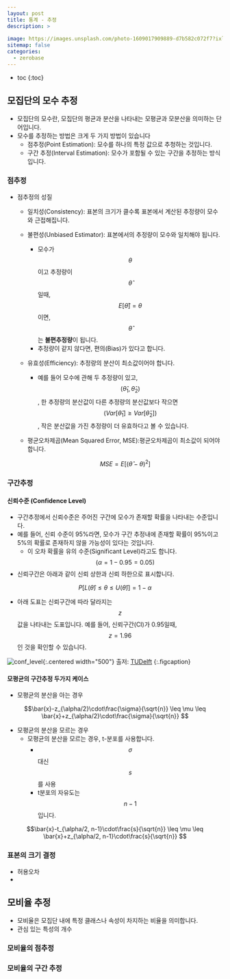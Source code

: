 ```yaml
---
layout: post
title: 통계 - 추정
description: >
    
image: https://images.unsplash.com/photo-1609017909889-d7b582c072f7?ixlib=rb-4.0.3&ixid=MnwxMjA3fDB8MHxwaG90by1wYWdlfHx8fGVufDB8fHx8&auto=format&fit=crop&w=1469&q=80
sitemap: false
categories:
  - zerobase
---
```


* toc
{:toc}

## 모집단의 모수 추정
- 모집단의 모수란, 모집단의 평균과 분산을 나타내는 모평균과 모분산을 의미하는 단어입니다.
- 모수를 추정하는 방법은 크게 두 가지 방법이 있습니다
  - 점추정(Point Estimation): 모수를 하나의 특정 값으로 추청하는 것입니다.
  - 구간 추정(Interval Estimation): 모수가 포함될 수 있는 구간을 추정하는 방식입니다.

### 점추정
- 점추정의 성질
  - 일치성(Consistency): 표본의 크기가 클수록 표본에서 계산된 추정량이 모수와 근접해집니다.
  - 불편성(Unbiased Estimator): 표본에서의 추정량이 모수와 일치해야 됩니다.
    - 모수가 $$\theta$$이고 추정량이 $$\hat{\theta}$$일때, $$E[\hat{\theta}] = \theta$$이면, $$\hat{\theta}$$는 **불편추정량**이 됩니다.
    - 추정량이 같지 않다면, 편의(Bias)가 있다고 합니다. 
  - 유효성(Efficiency): 추정량의 분산이 최소값이어야 합니다.
    - 예를 들어 모수에 관해 두 추정량이 있고, $$(\hat{\theta}_1, \hat{\theta}_2)$$, 한 추정량의 분산값이 다른 추정량의 분산값보다 작으면 $$(Var[\hat{\theta}_1]\geq Var[\hat{\theta}_2])$$, 작은 분산값을 가진 추정량이 더 유효하다고 볼 수 있습니다.
  - 평균오차제곱(Mean Squared Error, MSE):평균오차제곱이 최소값이 되어야 합니다.

    $$MSE = E[(\hat{\theta} - \theta)^2]$$

### 구간추정
#### 신뢰수준 (Confidence Level)
- 구간추정에서 신뢰수준은 주어진 구간에 모수가 존재할 확률을 나타내는 수준입니다.
- 예를 들어, 신뢰 수준이 95%라면, 모수가 구간 추정내에 존재할 확률이 95%이고 5%의 확률로 존재하지 않을 가능성이 있다는 것입니다.
  - 이 오차 확률을 유의 수준(Significant Level)라고도 합니다. $$(\alpha=1-0.95 = 0.05)$$
- 신뢰구간은 아래과 같이 신뢰 상한과 신뢰 하한으로 표시합니다.

$$P[L(\hat{\theta}) \leq \theta \leq U(\hat{\theta})] = 1-\alpha$$

- 아래 도표는 신뢰구간에 따라 달라지는 $$z$$값을 나타내는 도표입니다. 예를 들어, 신뢰구간(CI)가 0.95일때, $$z=1.96$$인 것을 확인할 수 있습니다.

![conf_level](https://d37djvu3ytnwxt.cloudfront.net/assets/courseware/v1/3c2230f2c98f3c61fcb4a4884ba96f84/asset-v1:DelftX+OT.1x+3T2016+type@asset+block/Normal_critical_values.png){:.centered width="500"}
출저: [TUDelft](https://ocw.tudelft.nl/course-readings/note-interpretation-confidence-interval/)
{:.figcaption}

#### 모평균의 구간추정 두가지 케이스
- 모평균의 분산을 아는 경우

$$\bar{x}-z_{\alpha/2}\cdot\frac{\sigma}{\sqrt{n}} \leq \mu \leq \bar{x}+z_{\alpha/2}\cdot\frac{\sigma}{\sqrt{n}} $$

- 모평균의 분산을 모르는 경우
  - 모평균의 분산을 모르는 경우, t-분포를 사용합니다.
    - $$\sigma$$ 대신 $$s$$를 사용
    - t분포의 자유도는 $$n-1$$입니다.

$$\bar{x}-t_{\alpha/2, n-1}\cdot\frac{s}{\sqrt{n}} \leq \mu \leq \bar{x}+z_{\alpha/2, n-1}\cdot\frac{s}{\sqrt{n}} $$

### 표본의 크기 결정
- 허용오차
- 
$$$$
## 모비율 추정
- 모비율은 모집단 내에 특정 클래스나 속성이 차지하는 비율을 의미합니다. 
- 관심 있는 특성의 개수
### 모비율의 점추정
### 모비율의 구간 추정
